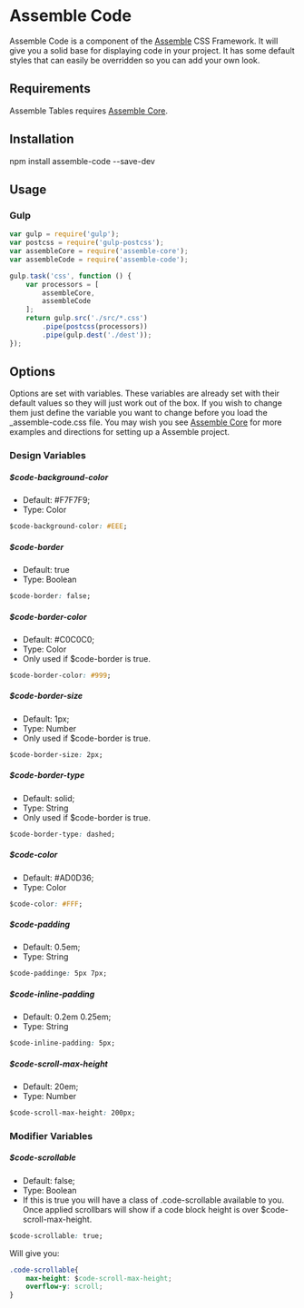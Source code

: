 [Assemble]:                http://assemblecss.com
[Assemble Core]:           https://github.com/lukelarsen/assemble-core

# Assemble Code
Assemble Code is a component of the [Assemble] CSS Framework. It will give you a solid base for displaying code in your project. It has some default styles that can easily be overridden so you can add your own look.

## Requirements
Assemble Tables requires [Assemble Core].

## Installation
npm install assemble-code --save-dev

## Usage
### Gulp
```js
var gulp = require('gulp');
var postcss = require('gulp-postcss');
var assembleCore = require('assemble-core');
var assembleCode = require('assemble-code');

gulp.task('css', function () {
    var processors = [
        assembleCore,
        assembleCode
    ];
    return gulp.src('./src/*.css')
        .pipe(postcss(processors))
        .pipe(gulp.dest('./dest'));
});
```

## Options
Options are set with variables. These variables are already set with their default values so they will just work out of the box. If you wish to change them just define the variable you want to change before you load the _assemble-code.css file. You may wish you see [Assemble Core] for more examples and directions for setting up a Assemble project.

### Design Variables

##### $code-background-color
- Default: #F7F7F9;
- Type: Color
```css
$code-background-color: #EEE;
```

##### $code-border
- Default: true
- Type: Boolean
```css
$code-border: false;
```

##### $code-border-color
- Default: #C0C0C0;
- Type: Color
- Only used if $code-border is true.
```css
$code-border-color: #999;
```

##### $code-border-size
- Default: 1px;
- Type: Number
- Only used if $code-border is true.
```css
$code-border-size: 2px;
```

##### $code-border-type
- Default: solid;
- Type: String
- Only used if $code-border is true.
```css
$code-border-type: dashed;
```

##### $code-color
- Default: #AD0D36;
- Type: Color
```css
$code-color: #FFF;
```

##### $code-padding
- Default: 0.5em;
- Type: String
```css
$code-paddinge: 5px 7px;
```

##### $code-inline-padding
- Default: 0.2em 0.25em;
- Type: String
```css
$code-inline-padding: 5px;
```

##### $code-scroll-max-height
- Default: 20em;
- Type: Number
```css
$code-scroll-max-height: 200px;
```

### Modifier Variables

##### $code-scrollable
- Default: false;
- Type: Boolean
- If this is true you will have a class of .code-scrollable available to you. Once applied scrollbars will show if a code block height is over $code-scroll-max-height.
```css
$code-scrollable: true;
```
Will give you:
```css
.code-scrollable{
    max-height: $code-scroll-max-height;
    overflow-y: scroll;
}
```
